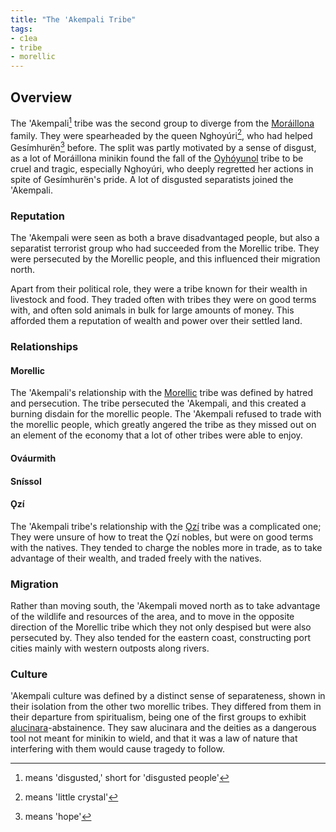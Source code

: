 ```yaml
---
title: "The 'Akempali Tribe"
tags:
- c1ea
- tribe
- morellic
---
```

## Overview
The 'Akempali[^1] tribe was the second group to diverge from the [Moráillona](lore/c1bd/families/moraillona-family.md) family. They were spearheaded by the queen Nghoyúri[^2], who had helped Gesímhurën[^3] before. The split was partly motivated by a sense of disgust, as a lot of Moráillona minikin found the fall of the [Oyhóyunol](lore/c1bd/oyhoyunol-tribe.md) tribe to be cruel and tragic, especially Nghoyúri, who deeply regretted her actions in spite of Gesímhurën's pride. A lot of disgusted separatists joined the 'Akempali.

### Reputation
The 'Akempali were seen as both a brave disadvantaged people, but also a separatist terrorist group who had succeeded from the Morellic tribe. They were persecuted by the Morellic people, and this influenced their migration north.

Apart from their political role, they were a tribe known for their wealth in livestock and food. They traded often with tribes they were on good terms with, and often sold animals in bulk for large amounts of money. This afforded them a reputation of wealth and power over their settled land.

### Relationships
#### Morellic
The 'Akempali's relationship with the [Morellic](lore/c1ea/morellic-tribe.md) tribe was defined by hatred and persecution. The tribe persecuted the 'Akempali, and this created a burning disdain for the morellic people. The 'Akempali refused to trade with the morellic people, which greatly angered the tribe as they missed out on an element of the economy that a lot of other tribes were able to enjoy.

#### Ováurmith


#### Sníssol


#### Ǫzí
The 'Akempali tribe's relationship with the [Ǫzí](lore/c1ea/Ǫzí-tribe.md) tribe was a complicated one; They were unsure of how to treat the Ǫzí nobles, but were on good terms with the natives. They tended to charge the nobles more in trade, as to take advantage of their wealth, and traded freely with the natives.

### Migration
Rather than moving south, the 'Akempali moved north as to take advantage of the wildlife and resources of the area, and to move in the opposite direction of the Morellic tribe which they not only despised but were also persecuted by. They also tended for the eastern coast, constructing port cities mainly with western outposts along rivers.

### Culture
'Akempali culture was defined by a distinct sense of separateness, shown in their isolation from the other two morellic tribes. They differed from them in their departure from spiritualism, being one of the first groups to exhibit [alucinara](phenomena/alucinara.md)-abstainence. They saw alucinara and the deities as a dangerous tool not meant for minikin to wield, and that it was a law of nature that interfering with them would cause tragedy to follow.

[^1]: means 'disgusted,' short for 'disgusted people'
[^2]: means 'little crystal'
[^3]: means 'hope'